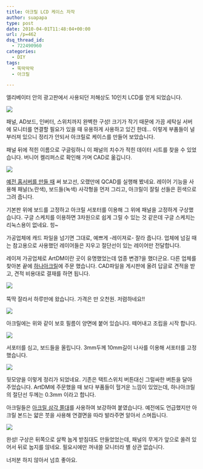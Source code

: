```yaml
---
title: 아크릴 LCD 케이스 자작
author: suapapa
type: post
date: 2010-04-01T11:48:04+00:00
url: /p=462
dsq_thread_id:
  - 722490960
categories:
  - DIY
tags:
  - 뚝딱딱딱
  - 아크릴

---
```


엘리베이터 안의 광고판에서 사용되던 저해상도 10인치 LCD를 얻게 되었습니다.

![][1] 

패널, AD보드, 인버터, 스위치까지 완벽한 구성! 크기가 작기 때문에 가끔 세탁실 서버에 모니터를 연결할 필요가 있을 때 유용하게 사용하고 있긴 한데&#8230; 이렇게 부품들이 널부러져 있으니 정리가 안되서 아크릴로 케이스를 만들어 보았습니다.



패널 뒤에 적힌 이름으로 구글링하니 이 패널의 치수가 적힌 데이터 시트를 찾을 수 있었습니다. 버니어 켈리퍼스로 확인해 가며 CAD로 옮깁니다.

![](https://asset.homin.dev/blog/image/lcddiy_02_do_cad.webp)

[예전 홈서버를 만들 때][2] 써 보고선, 오랬만에 QCAD를 실행해 봤네요. 레이어 기능을 사용해 패널(노란색), 보드들(녹색) 사각형을 먼저 그리고, 아크릴이 잘릴 선들은 흰색으로 그려 줍니다. 

기본판 위에 보드를 고정하고 아크릴 서포터를 이용해 그 위에 패널을 고정하게 구상했습니다. 구글 스케치를 이용하면 3차원으로 쉽게 그릴 수 있는 것 같은데 구글 스케치는 리눅스용이 없네요. 힝~

가공업체에 캐드 파일을 넘기면 그대로, 예쁘게 -레이져로- 잘라 줍니다. 업체에 넘길 때는 참고용으로 사용했던 레이어들은 지우고 절단선이 있는 레이어만 전달합니다.

레이져 가공업체로 ArtDM이란 곳이 유명했었는데 업종 변경?을 했더군요. 다른 업체를 찾아본 끝에 [하나아크릴][3]에 주문 했습니다. CAD파일을 게시판에 올려 답글로 견적을 받고, 견적 비용대로 결재를 하면 됩니다.




![][4]  

뚝딱 잘라서 하루만에 왔습니다. 가격은 만 오천원. 저렴하네요!!

![][5] 

아크릴에는 위와 같이 보호 필름이 양면에 붙어 있습니다. 떼어내고 조립을 시작 합니다.

![][6] 

서포터를 심고, 보드들을 올립니다. 3mm두께 10mm길이 나사를 이용해 서포터를 고정 했습니다.

![][7] 

뒷모양을 이렇게 정리가 되었네요. 기존은 택트스위치 버튼대신 그럴싸한 버튼을 달아 주었습니다. ArtDM에 주문했을 때 보다 부품들이 헐거운 느낌이 있었는데, 하나아크릴의 절단선 두께는 0.3mm 이라고 합니다.

아크릴들은 [아크릴 삼각 쫄대][8]를 사용하여 보강하여 붙였습니다. 예전에도 언급했지만 아크릴 본드는 얇은 붓을 사용해 연결면을 따라 발라주면 알아서 스며듭니다.

![][9] 

완성! 구상은 뒤쪽으로 살짝 눕게 받침대도 만들었었는데, 패널의 무게가 앞으로 쏠려 있어서 뒤로 눕지를 않네요. 필요시에만 꺼내쓸 모니터라 별 상관 없습니다.

너저분 하지 않아서 넘흐 좋아요.

 [1]: https://asset.homin.dev/blog/image/lcddiy_01_the_pannel.jpg
 [2]: https://homin.dev/blog/p=18
 [3]: http://www.hanaacryl.com/
 [4]: https://asset.homin.dev/blog/image/lcddiy_03_order_arrived.jpg
 [5]: https://asset.homin.dev/blog/image/lcddiy_04_protect_tape_on_surface.jpg
 [6]: https://asset.homin.dev/blog/image/lcddiy_05_assembie_board.jpg
 [7]: https://asset.homin.dev/blog/image/lcddiy_06_ports.jpg
 [8]: http://www.hanaacryl.com/good_about.php?page=1&g_id=407&g_cate=24&g_scate=&list_type=&good_type=
 [9]: https://asset.homin.dev/blog/image/lcddiy_07_tada.jpg